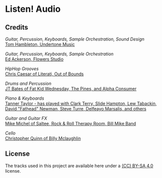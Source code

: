 # Listen! Audio

## Credits

_Guitar, Percussion, Keyboards, Sample Orchestration, Sound Design_  
[Tom Hambleton, Undertone Music](http://www.undertonemusic.com)

_Guitar, Percussion, Keyboards, Sample Orchestration_  
[Ed Ackerson, Flowers Studio](http://www.flowersstudio.com/)

_HipHop Grooves_  
[Chris Caesar of Literati, Out of Bounds](https://www.facebook.com/theliterati)

_Drums and Percussion_  
[JT Bates of Fat Kid Wednesday, The Pines, and Alpha Consumer](https://twitter.com/jt_bates)

_Piano & Keyboards_  
[Tanner Taylor - has played with Clark Terry, Slide Hampton, Lew Tabackin, David "Fathead" Newman, Steve Turre, Delfeayo Marsalis, and others](http://jazzcentralstudios.org)

_Guitar and Guitar FX_  
[Mike Michel of Saltee, Rock & Roll Therapy Room, Bill Mike Band](http://www.mikemichelmusic.com/)

_Cello_  
[Christopher Quinn of Billy Mclaughlin](http://www.quinnviolins.com/)

## License

The tracks used in this project are available here under a [(CC) BY-SA
4.0](./by-sa.md) license.
